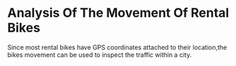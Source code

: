 # Analysis Of The Movement Of Rental Bikes
Since most rental bikes have GPS coordinates attached to their location,the bikes movement can be used to inspect the traffic within a city.
